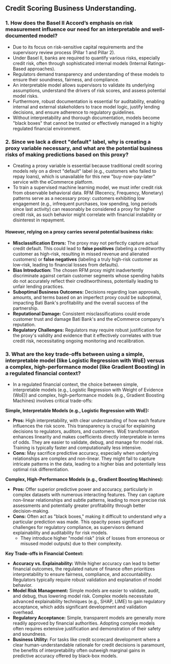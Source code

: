 ## Credit Scoring Business Understanding.

### 1. How does the Basel II Accord’s emphasis on risk measurement influence our need for an interpretable and well-documented model?

- Due to its focus on risk-sensitive capital requirements and the supervisory review process (Pillar 1 and Pillar 2). 
- Under Basel II, banks are required to quantify various risks, especially credit risk, often through sophisticated internal models (Internal Ratings-Based approaches).
- Regulators demand transparency and understanding of these models to ensure their soundness, fairness, and compliance.
-  An interpretable model allows supervisors to validate its underlying assumptions, understand the drivers of risk scores, and assess potential model risks.
- Furthermore, robust documentation is essential for auditability, enabling internal and external stakeholders to trace model logic, justify lending decisions, and ensure adherence to regulatory guidelines.
- Without interpretability and thorough documentation, models become "black boxes" that cannot be trusted or effectively managed in a highly regulated financial environment.

### 2. Since we lack a direct "default" label, why is creating a proxy variable necessary, and what are the potential business risks of making predictions based on this proxy?

- Creating a proxy variable is essential because traditional credit scoring models rely on a direct "default" label (e.g., customers who failed to repay loans), which is unavailable for this new "buy-now-pay-later" service with the eCommerce platform. 
- To train a supervised machine learning model, we must infer credit risk from observable behavioral data. RFM (Recency, Frequency, Monetary) patterns serve as a necessary proxy: customers exhibiting low engagement (e.g., infrequent purchases, low spending, long periods since last activity) can reasonably be considered a proxy for higher credit risk, as such behavior might correlate with financial instability or disinterest in repayment.

#### However, relying on a proxy carries several potential business risks:

- **Misclassification Errors:** The proxy may not perfectly capture actual credit default. This could lead to **false positives** (labeling a creditworthy customer as high-risk, resulting in missed revenue and alienated customers) or **false negatives** (labeling a truly high-risk customer as low-risk, leading to financial losses from defaults).
- **Bias Introduction:** The chosen RFM proxy might inadvertently discriminate against certain customer segments whose spending habits do not accurately reflect their creditworthiness, potentially leading to unfair lending practices.
- **Suboptimal Business Outcomes:** Decisions regarding loan approvals, amounts, and terms based on an imperfect proxy could be suboptimal, impacting Bati Bank's profitability and the overall success of the partnership.
- **Reputational Damage:** Consistent misclassifications could erode customer trust and damage Bati Bank's and the eCommerce company's reputation.
- **Regulatory Challenges:** Regulators may require robust justification for the proxy's validity and evidence that it effectively correlates with true credit risk, necessitating ongoing monitoring and recalibration.

### 3. What are the key trade-offs between using a simple, interpretable model (like Logistic Regression with WoE) versus a complex, high-performance model (like Gradient Boosting) in a regulated financial context?

- In a regulated financial context, the choice between simple, interpretable models (e.g., Logistic Regression with Weight of Evidence (WoE)) and complex, high-performance models (e.g., Gradient Boosting Machines) involves critical trade-offs:

**Simple, Interpretable Models (e.g., Logistic Regression with WoE):**

- **Pros:** High interpretability, with clear understanding of how each feature influences the risk score. This transparency is crucial for explaining decisions to regulators, auditors, and customers. WoE transformation enhances linearity and makes coefficients directly interpretable in terms of odds. They are easier to validate, debug, and manage for model risk. Training is typically faster and computationally less intensive.
- **Cons:** May sacrifice predictive accuracy, especially when underlying relationships are complex and non-linear. They might fail to capture intricate patterns in the data, leading to a higher bias and potentially less optimal risk differentiation.

**Complex, High-Performance Models (e.g., Gradient Boosting Machines):**

- **Pros:** Offer superior predictive power and accuracy, particularly in complex datasets with numerous interacting features. They can capture non-linear relationships and subtle patterns, leading to more precise risk assessments and potentially greater profitability through better decision-making.
- **Cons:** Often act as "black boxes," making it difficult to understand _why_ a particular prediction was made. This opacity poses significant challenges for regulatory compliance, as supervisors demand explainability and auditability for risk models. 
    * They introduce higher "model risk" (risk of losses from erroneous or misused model outputs) due to their complexity.

**Key Trade-offs in Financial Context:**

- **Accuracy vs. Explainability:** While higher accuracy can lead to better financial outcomes, the regulated nature of finance often prioritizes interpretability to ensure fairness, compliance, and accountability. Regulators typically require robust validation and explanation of model behavior.
- **Model Risk Management:** Simple models are easier to validate, audit, and debug, thus lowering model risk. Complex models necessitate advanced explainability techniques (e.g., SHAP, LIME) to gain regulatory acceptance, which adds significant development and validation overhead.
- **Regulatory Acceptance:** Simple, transparent models are generally more readily approved by financial authorities. Adopting complex models often requires extensive justification and demonstration of their safety and soundness.
- **Business Utility:** For tasks like credit scorecard development where a clear human-understandable rationale for credit decisions is paramount, the benefits of interpretability often outweigh marginal gains in predictive accuracy offered by black-box models.

